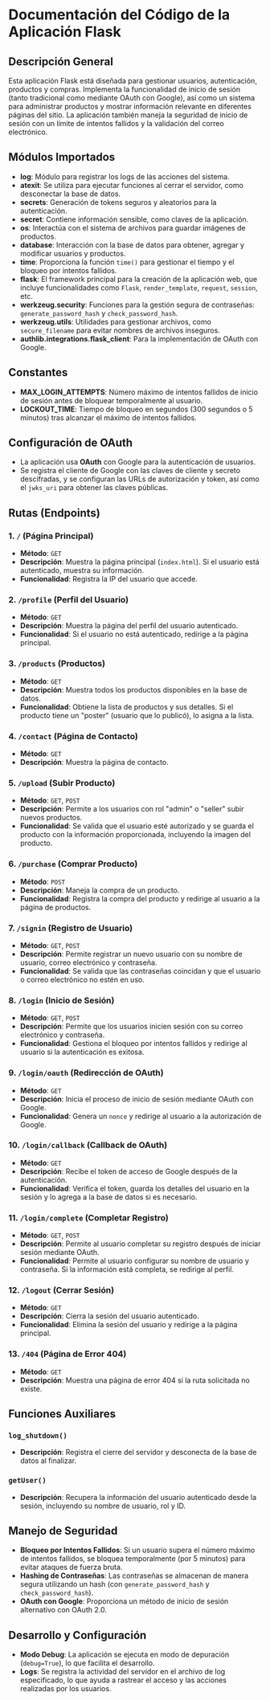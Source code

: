 # Documentación del Código de la Aplicación Flask

## Descripción General

Esta aplicación Flask está diseñada para gestionar usuarios, autenticación, productos y compras. Implementa la funcionalidad de inicio de sesión (tanto tradicional como mediante OAuth con Google), así como un sistema para administrar productos y mostrar información relevante en diferentes páginas del sitio. La aplicación también maneja la seguridad de inicio de sesión con un límite de intentos fallidos y la validación del correo electrónico.

## Módulos Importados

- **log**: Módulo para registrar los logs de las acciones del sistema.
- **atexit**: Se utiliza para ejecutar funciones al cerrar el servidor, como desconectar la base de datos.
- **secrets**: Generación de tokens seguros y aleatorios para la autenticación.
- **secret**: Contiene información sensible, como claves de la aplicación.
- **os**: Interactúa con el sistema de archivos para guardar imágenes de productos.
- **database**: Interacción con la base de datos para obtener, agregar y modificar usuarios y productos.
- **time**: Proporciona la función `time()` para gestionar el tiempo y el bloqueo por intentos fallidos.
- **flask**: El framework principal para la creación de la aplicación web, que incluye funcionalidades como `Flask`, `render_template`, `request`, `session`, etc.
- **werkzeug.security**: Funciones para la gestión segura de contraseñas: `generate_password_hash` y `check_password_hash`.
- **werkzeug.utils**: Utilidades para gestionar archivos, como `secure_filename` para evitar nombres de archivos inseguros.
- **authlib.integrations.flask_client**: Para la implementación de OAuth con Google.

## Constantes

- **MAX_LOGIN_ATTEMPTS**: Número máximo de intentos fallidos de inicio de sesión antes de bloquear temporalmente al usuario.
- **LOCKOUT_TIME**: Tiempo de bloqueo en segundos (300 segundos o 5 minutos) tras alcanzar el máximo de intentos fallidos.

## Configuración de OAuth

- La aplicación usa **OAuth** con Google para la autenticación de usuarios.
- Se registra el cliente de Google con las claves de cliente y secreto descifradas, y se configuran las URLs de autorización y token, así como el `jwks_uri` para obtener las claves públicas.

## Rutas (Endpoints)

### 1. `/` (Página Principal)

- **Método**: `GET`
- **Descripción**: Muestra la página principal (`index.html`). Si el usuario está autenticado, muestra su información.
- **Funcionalidad**: Registra la IP del usuario que accede.

### 2. `/profile` (Perfil del Usuario)

- **Método**: `GET`
- **Descripción**: Muestra la página del perfil del usuario autenticado.
- **Funcionalidad**: Si el usuario no está autenticado, redirige a la página principal.

### 3. `/products` (Productos)

- **Método**: `GET`
- **Descripción**: Muestra todos los productos disponibles en la base de datos.
- **Funcionalidad**: Obtiene la lista de productos y sus detalles. Si el producto tiene un "poster" (usuario que lo publicó), lo asigna a la lista.

### 4. `/contact` (Página de Contacto)

- **Método**: `GET`
- **Descripción**: Muestra la página de contacto.

### 5. `/upload` (Subir Producto)

- **Método**: `GET`, `POST`
- **Descripción**: Permite a los usuarios con rol "admin" o "seller" subir nuevos productos.
- **Funcionalidad**: Se valida que el usuario esté autorizado y se guarda el producto con la información proporcionada, incluyendo la imagen del producto.

### 6. `/purchase` (Comprar Producto)

- **Método**: `POST`
- **Descripción**: Maneja la compra de un producto.
- **Funcionalidad**: Registra la compra del producto y redirige al usuario a la página de productos.

### 7. `/signin` (Registro de Usuario)

- **Método**: `GET`, `POST`
- **Descripción**: Permite registrar un nuevo usuario con su nombre de usuario, correo electrónico y contraseña.
- **Funcionalidad**: Se valida que las contraseñas coincidan y que el usuario o correo electrónico no estén en uso.

### 8. `/login` (Inicio de Sesión)

- **Método**: `GET`, `POST`
- **Descripción**: Permite que los usuarios inicien sesión con su correo electrónico y contraseña.
- **Funcionalidad**: Gestiona el bloqueo por intentos fallidos y redirige al usuario si la autenticación es exitosa.

### 9. `/login/oauth` (Redirección de OAuth)

- **Método**: `GET`
- **Descripción**: Inicia el proceso de inicio de sesión mediante OAuth con Google.
- **Funcionalidad**: Genera un `nonce` y redirige al usuario a la autorización de Google.

### 10. `/login/callback` (Callback de OAuth)

- **Método**: `GET`
- **Descripción**: Recibe el token de acceso de Google después de la autenticación.
- **Funcionalidad**: Verifica el token, guarda los detalles del usuario en la sesión y lo agrega a la base de datos si es necesario.

### 11. `/login/complete` (Completar Registro)

- **Método**: `GET`, `POST`
- **Descripción**: Permite al usuario completar su registro después de iniciar sesión mediante OAuth.
- **Funcionalidad**: Permite al usuario configurar su nombre de usuario y contraseña. Si la información está completa, se redirige al perfil.

### 12. `/logout` (Cerrar Sesión)

- **Método**: `GET`
- **Descripción**: Cierra la sesión del usuario autenticado.
- **Funcionalidad**: Elimina la sesión del usuario y redirige a la página principal.

### 13. `/404` (Página de Error 404)

- **Método**: `GET`
- **Descripción**: Muestra una página de error 404 si la ruta solicitada no existe.

## Funciones Auxiliares

### `log_shutdown()`

- **Descripción**: Registra el cierre del servidor y desconecta de la base de datos al finalizar.

### `getUser()`

- **Descripción**: Recupera la información del usuario autenticado desde la sesión, incluyendo su nombre de usuario, rol y ID.

## Manejo de Seguridad

- **Bloqueo por Intentos Fallidos**: Si un usuario supera el número máximo de intentos fallidos, se bloquea temporalmente (por 5 minutos) para evitar ataques de fuerza bruta.
- **Hashing de Contraseñas**: Las contraseñas se almacenan de manera segura utilizando un hash (con `generate_password_hash` y `check_password_hash`).
- **OAuth con Google**: Proporciona un método de inicio de sesión alternativo con OAuth 2.0.

## Desarrollo y Configuración

- **Modo Debug**: La aplicación se ejecuta en modo de depuración (`debug=True`), lo que facilita el desarrollo.
- **Logs**: Se registra la actividad del servidor en el archivo de log especificado, lo que ayuda a rastrear el acceso y las acciones realizadas por los usuarios.
